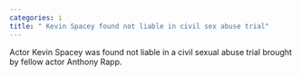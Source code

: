 ```yaml
---
categories: i
title: " Kevin Spacey found not liable in civil sex abuse trial"
---
```

Actor Kevin Spacey was found not liable in a civil sexual abuse trial brought by fellow actor Anthony Rapp.

